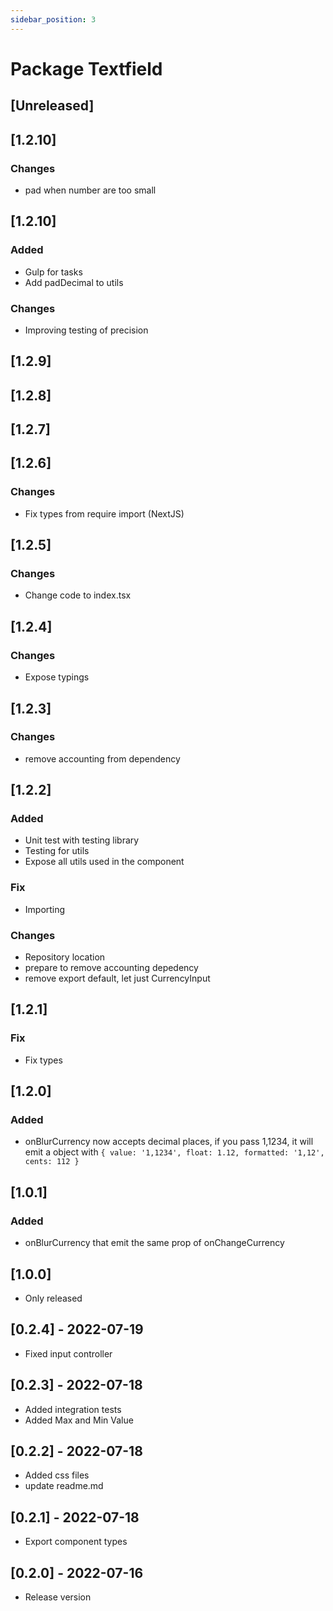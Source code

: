 ```yaml
---
sidebar_position: 3
---
```


# Package Textfield

## [Unreleased]

## [1.2.10]

### Changes

- pad when number are too small

## [1.2.10]

### Added

- Gulp for tasks
- Add padDecimal to utils

### Changes

- Improving testing of precision

## [1.2.9]
## [1.2.8]
## [1.2.7]
## [1.2.6]

### Changes

- Fix types from require import (NextJS)

## [1.2.5]

### Changes

- Change code to index.tsx

## [1.2.4]

### Changes

- Expose typings

## [1.2.3]

### Changes

- remove accounting from dependency

## [1.2.2]

### Added

- Unit test with testing library
- Testing for utils
- Expose all utils used in the component

### Fix

- Importing

### Changes

- Repository location
- prepare to remove accounting depedency
- remove export default, let just CurrencyInput

## [1.2.1]

### Fix

- Fix types

## [1.2.0]

### Added

- onBlurCurrency now accepts decimal places, if you pass 1,1234, it will emit a object with
`{ value: '1,1234', float: 1.12, formatted: '1,12', cents: 112 }`

## [1.0.1]

### Added

- onBlurCurrency that emit the same prop of onChangeCurrency

## [1.0.0]

- Only released

## [0.2.4] - 2022-07-19

- Fixed input controller

## [0.2.3] - 2022-07-18

- Added integration tests
- Added Max and Min Value

## [0.2.2] - 2022-07-18

- Added css files
- update readme.md

## [0.2.1] - 2022-07-18

- Export component types

## [0.2.0] - 2022-07-16

- Release version
